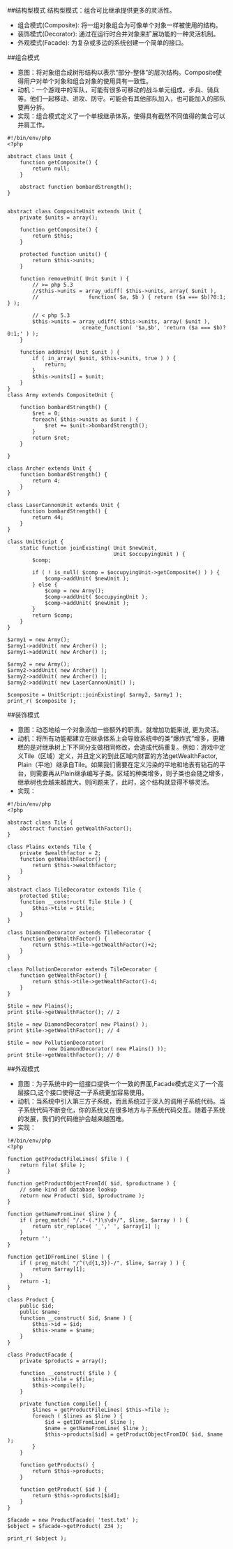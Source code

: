 ##结构型模式
结构型模式：组合可比继承提供更多的灵活性。

* 组合模式(Composite): 将一组对象组合为可像单个对象一样被使用的结构。
* 装饰模式(Decorator): 通过在运行时合并对象来扩展功能的一种灵活机制。
* 外观模式(Facade): 为复杂或多边的系统创建一个简单的接口。

##组合模式
* 意图：将对象组合成树形结构以表示“部分-整体”的层次结构。Composite使得用户对单个对象和组合对象的使用具有一致性。
* 动机：一个游戏中的军队，可能有很多可移动的战斗单元组成，步兵、骑兵等。他们一起移动、进攻、防守。可能会有其他部队加入，也可能加入的部队要再分拆。
* 实现：组合模式定义了一个单根继承体系，使得具有截然不同值得的集合可以并肩工作。

```
#!/bin/env/php
<?php

abstract class Unit {
    function getComposite() {
        return null;
    }

    abstract function bombardStrength();
}


abstract class CompositeUnit extends Unit {
    private $units = array();

    function getComposite() {
        return $this;
    }

    protected function units() {
        return $this->units;
    }

    function removeUnit( Unit $unit ) {
        // >= php 5.3
        //$this->units = array_udiff( $this->units, array( $unit ), 
        //                function( $a, $b ) { return ($a === $b)?0:1; } );

        // < php 5.3
        $this->units = array_udiff( $this->units, array( $unit ), 
                        create_function( '$a,$b', 'return ($a === $b)?0:1;' ) );
    }

    function addUnit( Unit $unit ) {
        if ( in_array( $unit, $this->units, true ) ) {
            return;
        }
        $this->units[] = $unit;
    }
}
class Army extends CompositeUnit {

    function bombardStrength() {
        $ret = 0;
        foreach( $this->units as $unit ) {
            $ret += $unit->bombardStrength();
        }
        return $ret;
    }

}

class Archer extends Unit {
    function bombardStrength() {
        return 4;
    }
}

class LaserCannonUnit extends Unit {
    function bombardStrength() {
        return 44;
    }
}

class UnitScript {
    static function joinExisting( Unit $newUnit,
                                  Unit $occupyingUnit ) {
        $comp;

        if ( ! is_null( $comp = $occupyingUnit->getComposite() ) ) {
            $comp->addUnit( $newUnit );
        } else {
            $comp = new Army();
            $comp->addUnit( $occupyingUnit );
            $comp->addUnit( $newUnit );
        }
        return $comp;
    }
}

$army1 = new Army();
$army1->addUnit( new Archer() );
$army1->addUnit( new Archer() );

$army2 = new Army();
$army2->addUnit( new Archer() );
$army2->addUnit( new Archer() );
$army2->addUnit( new LaserCannonUnit() );

$composite = UnitScript::joinExisting( $army2, $army1 );
print_r( $composite );
```

##装饰模式
* 意图：动态地给一个对象添加一些额外的职责。就增加功能来说, 更为灵活。
* 动机：将所有功能都建立在继承体系上会导致系统中的类“爆炸式”增多，更糟糕的是对继承树上下不同分支做相同修改，会造成代码重复。例如：游戏中定义Tile（区域）定义，并且定义的到此区域内财富的方法getWealthFactor, Plain（平地）继承自Tile。如果我们需要在定义污染的平地和地表有钻石的平台，则需要再从Plain继承编写子类。区域的种类增多，则子类也会随之增多，继承树也会越来越庞大。则问题来了，此时，这个结构就显得不够灵活。
* 实现：

```
#!/bin/env/php
<?php

abstract class Tile {
    abstract function getWealthFactor();
}

class Plains extends Tile {
    private $wealthfactor = 2;
    function getWealthFactor() {
        return $this->wealthfactor;
    }
}

abstract class TileDecorator extends Tile {
    protected $tile;
    function __construct( Tile $tile ) {
        $this->tile = $tile;
    }
}

class DiamondDecorator extends TileDecorator {
    function getWealthFactor() {
        return $this->tile->getWealthFactor()+2;
    }
}

class PollutionDecorator extends TileDecorator {
    function getWealthFactor() {
        return $this->tile->getWealthFactor()-4;
    }
}

$tile = new Plains();
print $tile->getWealthFactor(); // 2

$tile = new DiamondDecorator( new Plains() );
print $tile->getWealthFactor(); // 4

$tile = new PollutionDecorator(
             new DiamondDecorator( new Plains() ));
print $tile->getWealthFactor(); // 0
```

##外观模式
* 意图：为子系统中的一组接口提供一个一致的界面,Facade模式定义了一个高层接口,这个接口使得这一子系统更加容易使用。
* 动机：当系统中引入第三方子系统，而且系统过于深入的调用子系统代码。当子系统代码不断变化，你的系统又在很多地方与子系统代码交互。随着子系统的发展，我们的代码维护会越来越困难。
* 实现：

```
!#/bin/env/php
<?php

function getProductFileLines( $file ) {
    return file( $file );
}

function getProductObjectFromId( $id, $productname ) {
    // some kind of database lookup
    return new Product( $id, $productname );
}

function getNameFromLine( $line ) {
    if ( preg_match( "/.*-(.*)\s\d+/", $line, $array ) ) {
        return str_replace( '_',' ', $array[1] );
    }
    return '';
}

function getIDFromLine( $line ) {
    if ( preg_match( "/^(\d{1,3})-/", $line, $array ) ) {
        return $array[1];
    }
    return -1;
}

class Product {
    public $id;
    public $name;
    function __construct( $id, $name ) {
        $this->id = $id;
        $this->name = $name;
    }
}

class ProductFacade {
    private $products = array();

    function __construct( $file ) {
        $this->file = $file;
        $this->compile();
    }

    private function compile() {
        $lines = getProductFileLines( $this->file );
        foreach ( $lines as $line ) {
            $id = getIDFromLine( $line );
            $name = getNameFromLine( $line );
            $this->products[$id] = getProductObjectFromID( $id, $name  );
        }
    }

    function getProducts() {
        return $this->products;
    }

    function getProduct( $id ) {
        return $this->products[$id];
    }
}

$facade = new ProductFacade( 'test.txt' );
$object = $facade->getProduct( 234 );

print_r( $object );
```